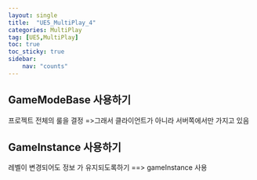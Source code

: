 ```yaml
---
layout: single
title:  "UE5_MultiPlay_4"
categories: MultiPlay
tag: [UE5,MultiPlay]
toc: true
toc_sticky: true
sidebar:
    nav: "counts"
---
```


## GameModeBase 사용하기 
프로젝트 전체의 룰을 결정 =>그래서 클라이언트가 아니라 서버쪽에서만 가지고 있음 

## GameInstance 사용하기 
레벨이 변경되어도 정보 가 유지되도록하기 ==> gameInstance 사용

## 